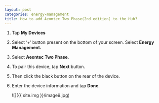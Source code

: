 ```yaml
---
layout: post
categories: energy-management
title: How to add Aeontec Two Phase(2nd edition) to the Hub?
---
```


1. Tap **My Devices**

2. Select ‘+’ button present on the bottom of your screen. Select **Energy Management.**

3. Select **Aeontec Two Phase**.

4. To pair this device, tap **Next** button.

5. Then click the black button on the rear of the device.

6. Enter the device information and tap **Done**.

    ![]({{ site.img }}/image9.jpg)